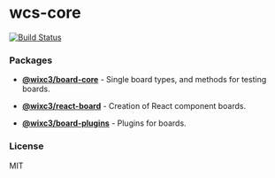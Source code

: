 # wcs-core

[![Build Status](https://github.com/wixplosives/wcs-core/workflows/tests/badge.svg)](https://github.com/wixplosives/wcs-core/actions)

### Packages

- **[@wixc3/board-core](https://github.com/wixplosives/wcs-core/tree/master/packages/board-core)** - Single board types, and methods for testing boards.

- **[@wixc3/react-board](https://github.com/wixplosives/wcs-core/tree/master/packages/react-board)** - Creation of React component boards.

- **[@wixc3/board-plugins](https://github.com/wixplosives/wcs-core/tree/master/packages/board-plugins)** - Plugins for boards.

### License

MIT
